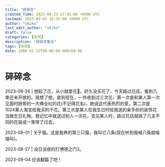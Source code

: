 ```yaml
---
title: "碎碎念"
created_Time: 2023-08-25 17:45:00 +0000 UTC
lastmod: 2023-09-03 16:31:00 +0000 UTC
author: "ukiko"
last_edit_author: "ukiko"
draft: false
categories: [杂项]
description: "碎碎念集合"
tags: [杂项]
date: 2000-01-22T00:00:00.000+08:00
---
```


# 碎碎念

2023-08-26 | 想起了花，从小就爱花🌸。好久没买花了，今天路过花店，看到几束还未开放的。我想了想，直到现在，一共收到过三次花，第一次是和某人第一次见面时她带的一大捧全红的花(不记得花名)，她说这代表热烈的爱，第二次是1024某人淘宝给我买的干花。第三次是某人在我生日时给我送的亲手织的装饰花当做生日礼物。我记忆中就送过别人一次花，去见某人时，路过花店就挑了几支不同的花装成一束带了过去。

2023-08-01 | 关于猫。这是我养的第三只猫，我叫它八条(现在听到我喊八条就喵喵叫)。

2023-08-27 | 没日没夜的打博德之门3。

2023-09-04 应该翻篇了吧！

